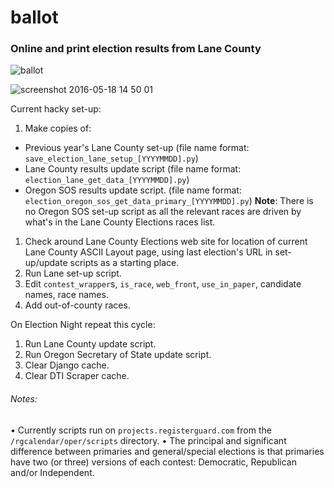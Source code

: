# ballot
 

### Online and print election results from Lane County  

![ballot](https://cloud.githubusercontent.com/assets/96007/15377445/8f7dc02c-1d10-11e6-8756-68438b1acf2a.png)

![screenshot 2016-05-18 14 50 01](https://cloud.githubusercontent.com/assets/96007/15378391/e74786ba-1d17-11e6-8828-80c8a730f442.png)

Current hacky set-up:  

1. Make copies of:  
 * Previous year's Lane County set-up (file name format: `save_election_lane_setup_[YYYYMMDD].py`)
 * Lane County results update script (file name format: `election_lane_get_data_[YYYYMMDD].py`)
 * Oregon SOS results update script. (file name format: `election_oregon_sos_get_data_primary_[YYYYMMDD].py`) **Note**: There is no Oregon SOS set-up script as all the relevant races are driven by what's in the Lane County Elections races list.
1. Check around Lane County Elections web site for location of current Lane County ASCII Layout page, using last election's URL in set-up/update scripts as a starting place.
1. Run Lane set-up script.
1. Edit `contest_wrapper`s, `is_race`, `web_front`, `use_in_paper`, candidate names, race names.
1. Add out-of-county races.

On Election Night repeat this cycle:  

1. Run Lane County update script.
1. Run Oregon Secretary of State update script.
1. Clear Django cache.
1. Clear DTI Scraper cache.

###### Notes:

• Currently scripts run on `projects.registerguard.com` from the  `/rgcalendar/oper/scripts` directory.
• The principal and significant difference between primaries and general/special elections is that primaries have two (or three) versions of each contest: Democratic, Republican and/or Independent.
